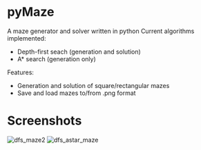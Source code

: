 # pyMaze
A maze generator and solver written in python
Current algorithms implemented:
  - Depth-first seach (generation and solution)
  - A* search (generation only)

Features:
  - Generation and solution of square/rectangular mazes
  - Save and load mazes to/from .png format

# Screenshots
![dfs_maze2](https://user-images.githubusercontent.com/41011659/161563019-a015bb4f-900b-418e-a73c-01dc1e859bc9.png)
![dfs_astar_maze](https://user-images.githubusercontent.com/41011659/161563024-4ccc0b3a-d4e2-4652-baff-38c7dc091afa.png)
